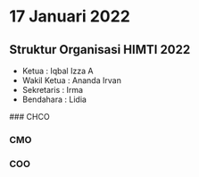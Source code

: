 # 17 Januari 2022

## Struktur Organisasi HIMTI 2022
<ul>
<li>Ketua       : Iqbal Izza A</li>
<li>Wakil Ketua : Ananda Irvan</li>
<li>Sekretaris  : Irma</li>
<li>Bendahara   : Lidia</li>
</ul>
### CHCO
 
### CMO

### COO
